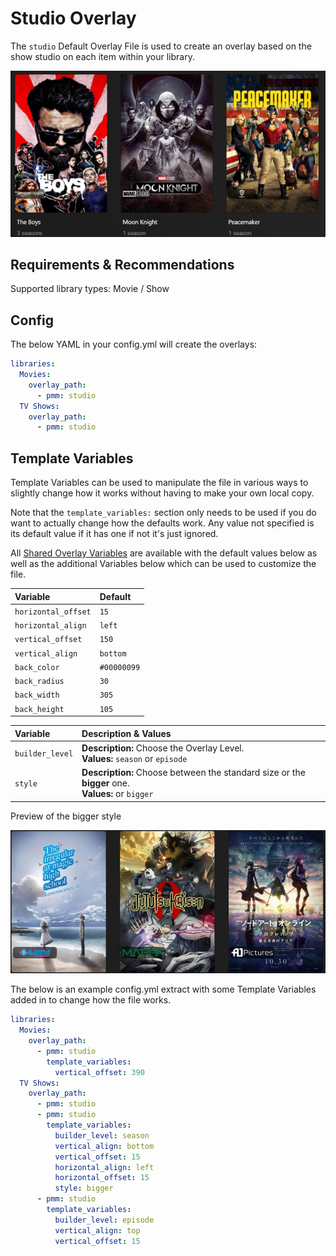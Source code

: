# Studio Overlay

The `studio` Default Overlay File is used to create an overlay based on the show studio on each item within your library.

![](images/studio.png)

## Requirements & Recommendations

Supported library types: Movie / Show

## Config

The below YAML in your config.yml will create the overlays:

```yaml
libraries:
  Movies:
    overlay_path:
      - pmm: studio
  TV Shows:
    overlay_path:
      - pmm: studio
```

## Template Variables

Template Variables can be used to manipulate the file in various ways to slightly change how it works without having to make your own local copy.

Note that the `template_variables:` section only needs to be used if you do want to actually change how the defaults work. Any value not specified is its default value if it has one if not it's just ignored.

All [Shared Overlay Variables](../overlay_variables) are available with the default values below as well as the additional Variables below which can be used to customize the file.

| Variable            | Default     |
|:--------------------|:------------|
| `horizontal_offset` | `15`        |
| `horizontal_align`  | `left`      |
| `vertical_offset`   | `150`       |
| `vertical_align`    | `bottom`    |
| `back_color`        | `#00000099` |
| `back_radius`       | `30`        |
| `back_width`        | `305`       |
| `back_height`       | `105`       |

| Variable            | Description & Values                                                                    |
|:--------------------|:----------------------------------------------------------------------------------------|
| `builder_level`     | **Description:** Choose the Overlay Level.<br>**Values:** `season` or `episode`         |
| `style`             | **Description:** Choose between the standard size or the **bigger** one.<br>**Values:** or `bigger` |

Preview of the bigger style

![](images/studio_bigger.jpg)


The below is an example config.yml extract with some Template Variables added in to change how the file works.

```yaml
libraries:
  Movies:
    overlay_path:
      - pmm: studio
        template_variables:
          vertical_offset: 390
  TV Shows:
    overlay_path:
      - pmm: studio
      - pmm: studio
        template_variables:
          builder_level: season
          vertical_align: bottom
          vertical_offset: 15
          horizontal_align: left
          horizontal_offset: 15
          style: bigger
      - pmm: studio
        template_variables:
          builder_level: episode
          vertical_align: top
          vertical_offset: 15
```
